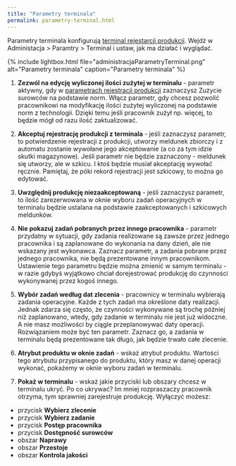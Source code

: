 ```yaml
---
title: "Parametry terminala"
permalink: parametry-terminal.html 
---
```


Parametry terminala konfigurują [terminal rejestarcji produkcji](/terminal). Wejdż w Administacja > Paramtry > Terminal i ustaw, jak ma działać i wyglądać.


{% include lightbox.html file="administracjaParametryTerminal.png" alt="Parametry terminala" caption="Parametry terminala" %}

1. **Zezwól na edycję wyliczonej ilości zużytej w terminalu** - parametr aktywny, gdy w [parametrach rejestracji produkcji](/parametry-rejestracja-produkcji) zaznaczysz Zużycie surowców na podstawie norm. Włącz parametr, gdy chcesz pozwolić pracownikowi na modyfikację ilości zużytej wyliczonej na podstawie norm z technologii. Dzięki temu jeśli pracownik zużył np. więcej, to będzie mógł od razu ilość zaktualizować. 

2. **Akceptuj rejestrację produkcji z terminala** - jeśli zaznaczysz parametr, to potwierdzenie rejestracji z produkcji, utworzy meldunek zbiorczy i z automatu zostanie wywołane jego akceptowanie (a co za tym idzie skutki magazynowe). Jeśli parametr nie będzie zaznaczony - meldunek się utworzy, ale w szkicu. I ktoś będzie musiał akceptację wywołać ręcznie. Pamiętaj, że póki rekord rejestracji jest szkicowy, to można go edytować. 

3. **Uwzględnij produkcję niezaakceptowaną** - jeśli zaznaczysz parametr, to ilość zarezerwowana w oknie wyboru zadań operacyjnych w terminalu będzie ustalana na podstawie zaakceptowanych i szkicowych meldunków. 

4. **Nie pokazuj zadań pobranych przez innego pracownika** - parametr przydatny w sytuacji, gdy zadania realizowane są zawsze przez jednego pracownika i są zaplanowane do wykonania na dany dzień, ale nie wskazany jest wykonawca. Zaznacz parametr, a zadania pobrane przez jednego pracownika, nie będą prezentowane innym pracownikom. Ustawienie tego parametru będzie można zmienić w samym terminalu - w razie gdybyś wyjątkowo chciał dorejestrować produkcję do czynności wykonywanej przez kogoś innego.

5. **Wybór zadań według dat zlecenia** - pracownicy w terminalu wybierają zadania operacyjne. Każde z tych zadań ma określone daty realizacji. Jednak zdarza się często, że czynności wykonywane są trochę później niż zaplanowano, wtedy, gdy zadanie w terminalu nie jest już widoczne. A nie masz możliwości by ciągle przeplanowywać daty operacji. Rozwiązaniem może być ten parametr. Zaznacz go, a zadania w terminalu będą prezentowane tak długo, jak będzie trwało całe zlecenie.

6. **Atrybut produktu w oknie zadań** - wskaż atrybut produktu. Wartości tego atrybutu przypisanego do produktu, który masz w danej operacji wykonać, pokażemy w oknie wyboru zadań w terminalu.

7. **Pokaż w terminalu** - wskaż jakie przyciski lub obszary chcesz w terminalu ukryć. Po co ukrywać? Im mniej rozpraszaczy pracownik otrzyma, tym sprawniej zarejestruje produkcję. Wyłączyć możesz:
- przycisk **Wybierz zlecenie**
- przycisk **Wybierz zadanie**
- przycisk **Postęp pracownika**
- przycisk **Dostępność surowców**
- obszar **Naprawy**
- obszar **Przestoje**
- obszar **Kontrola jakości**

